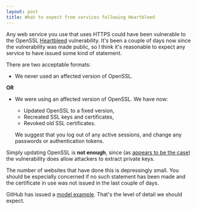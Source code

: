 ```yaml
---
layout: post
title: What to expect from services following Heartbleed
---
```


Any web service you use that uses HTTPS could have been vulnerable to the OpenSSL [Heartbleed](http://heartbleed.com) vulnerability. It's been a couple of days now since the vulnerability was made public, so I think it's reasonable to expect any service to have issued some kind of statement.

There are two acceptable formats:

* We never used an affected version of OpenSSL.

**OR**

* We were using an affected version of OpenSSL. We have now:
  * Updated OpenSSL to a fixed version,
  * Recreated SSL keys and certificates,
  * Revoked old SSL certificates.

  We suggest that you log out of any active sessions, and change any passwords
  or authentication tokens.

Simply updating OpenSSL is **not enough**, since (as [appears to be the case](https://twitter.com/1njected/status/453781230593769472)) the vulnerability does allow attackers to extract private keys.

The number of websites that have done this is depressingly small. You should be
especially concerned if no such statement has been made and the certificate in
use was not issued in the last couple of days.

GitHub has issued a [model
example](https://github.com/blog/1818-security-heartbleed-vulnerability).
That's the level of detail we should expect.
